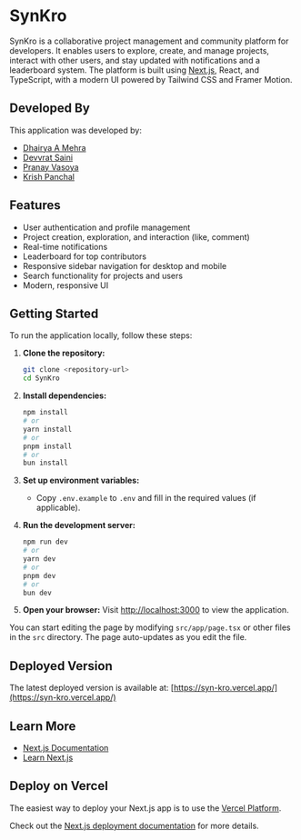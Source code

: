 # SynKro

SynKro is a collaborative project management and community platform for developers. It enables users to explore, create, and manage projects, interact with other users, and stay updated with notifications and a leaderboard system. The platform is built using [Next.js](https://nextjs.org), React, and TypeScript, with a modern UI powered by Tailwind CSS and Framer Motion.

## Developed By

This application was developed by:

- [Dhairya A Mehra](https://github.com/Dhairya-A-Mehra)
- [Devvrat Saini](https://github.com/devvratsaini)
- [Pranay Vasoya](https://github.com/PranayVasoya)
- [Krish Panchal](https://github.com/KrishPanchal17)

## Features

- User authentication and profile management
- Project creation, exploration, and interaction (like, comment)
- Real-time notifications
- Leaderboard for top contributors
- Responsive sidebar navigation for desktop and mobile
- Search functionality for projects and users
- Modern, responsive UI

## Getting Started

To run the application locally, follow these steps:

1. **Clone the repository:**

   ```bash
   git clone <repository-url>
   cd SynKro
   ```

2. **Install dependencies:**

   ```bash
   npm install
   # or
   yarn install
   # or
   pnpm install
   # or
   bun install
   ```

3. **Set up environment variables:**

   - Copy `.env.example` to `.env` and fill in the required values (if applicable).

4. **Run the development server:**

   ```bash
   npm run dev
   # or
   yarn dev
   # or
   pnpm dev
   # or
   bun dev
   ```

5. **Open your browser:**
   Visit [http://localhost:3000](http://localhost:3000) to view the application.

You can start editing the page by modifying `src/app/page.tsx` or other files in the `src` directory. The page auto-updates as you edit the file.

## Deployed Version

The latest deployed version is available at: [https://syn-kro.vercel.app/](https://syn-kro.vercel.app/)

## Learn More

- [Next.js Documentation](https://nextjs.org/docs)
- [Learn Next.js](https://nextjs.org/learn)

## Deploy on Vercel

The easiest way to deploy your Next.js app is to use the [Vercel Platform](https://vercel.com/new?utm_medium=default-template&filter=next.js&utm_source=create-next-app&utm_campaign=create-next-app-readme).

Check out the [Next.js deployment documentation](https://nextjs.org/docs/app/building-your-application/deploying) for more details.
